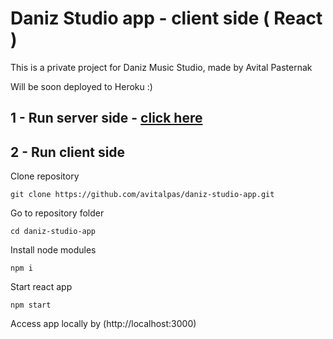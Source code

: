 # Daniz Studio app - client side ( React )
This is a private project for Daniz Music Studio, made by Avital Pasternak

Will be soon deployed to Heroku :) 

## 1 - Run server side - [click here](https://github.com/avitalpas/daniz-studio-app-server)
## 2 - Run client side
Clone repository
```
git clone https://github.com/avitalpas/daniz-studio-app.git
```
Go to repository folder
```
cd daniz-studio-app
```
Install node modules
```
npm i
```
Start react app
```
npm start
```
Access app locally by (http://localhost:3000)

